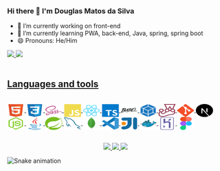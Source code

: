 ### Hi there 👋 I'm Douglas Matos da Silva


- 🔭 I’m currently working on front-end
- 🌱 I’m currently learning PWA, back-end, Java, spring, spring boot
- 😄 Pronouns: He/Him

 <div>
  <a href="https://github.com/douglasmatosdev">
  <img height="180em" src="https://github-readme-stats.vercel.app/api?username=douglasmatosdev&show_icons=true&theme=dracula&include_all_commits=true&count_private=true"/>
  <img height="180em" src="https://github-readme-stats.vercel.app/api/top-langs/?username=douglasmatosdev&layout=compact&langs_count=7&theme=dracula"/>
</div>
 
 <br/>
<h2>Languages and tools</h2>
 <div style="display: inline_block">
  <br>
  <img align="center" alt="HTML" height="30" width="40" src="https://raw.githubusercontent.com/devicons/devicon/master/icons/html5/html5-original.svg">
  <img align="center" alt="CSS" height="30" width="40" src="https://raw.githubusercontent.com/devicons/devicon/master/icons/css3/css3-original.svg">
  <img align="center" alt="SASS" height="30" width="40" src="https://raw.githubusercontent.com/devicons/devicon/master/icons/sass/sass-original.svg">
  <img align="center" alt="Js" height="30" width="40" src="https://raw.githubusercontent.com/devicons/devicon/master/icons/javascript/javascript-plain.svg">
  <img align="center" alt="React" height="30" width="40" src="https://raw.githubusercontent.com/devicons/devicon/master/icons/react/react-original.svg">
  <img align="center" alt="Ts" height="30" width="40" src="https://raw.githubusercontent.com/devicons/devicon/master/icons/typescript/typescript-plain.svg">
  
  <img align="center" alt="Babel" height="30" width="40" src="https://raw.githubusercontent.com/devicons/devicon/master/icons/babel/babel-plain.svg">
  <img align="center" alt="Webpack" height="30" width="40" src="https://raw.githubusercontent.com/devicons/devicon/master/icons/webpack/webpack-plain.svg">
  
  <img align="center" alt="Jest" height="30" width="40" src="https://raw.githubusercontent.com/devicons/devicon/master/icons/jest/jest-plain.svg">
  
  <img align="center" alt="Git" height="30" width="40" src="https://raw.githubusercontent.com/devicons/devicon/master/icons/git/git-plain.svg">
  <img align="center" alt="NextJS" height="30" width="40" src="https://raw.githubusercontent.com/devicons/devicon/master/icons/nextjs/nextjs-original.svg">

    
  <img align="center" alt="NodeJS" height="30" width="40" src="https://raw.githubusercontent.com/devicons/devicon/master/icons/nodejs/nodejs-original.svg">
  <img align="center" alt="Java" height="30" width="40" src="https://raw.githubusercontent.com/devicons/devicon/master/icons/java/java-original.svg">
  <img align="center" alt="spring" height="30" width="40" src="https://raw.githubusercontent.com/devicons/devicon/master/icons/spring/spring-original.svg">
  
  <img align="center" alt="MySQL" height="30" width="40" src="https://raw.githubusercontent.com/devicons/devicon/master/icons/mysql/mysql-original.svg">
  <img align="center" alt="MongoDB" height="30" width="40" src="https://raw.githubusercontent.com/devicons/devicon/master/icons/mongodb/mongodb-original.svg">
  
   <img align="center" alt="VSCode" height="30" width="40" src="https://raw.githubusercontent.com/devicons/devicon/master/icons/vscode/vscode-original.svg">
  
   <img align="center" alt="Intellij" height="30" width="40" src="https://raw.githubusercontent.com/devicons/devicon/master/icons/intellij/intellij-original.svg">
   <img align="center" alt="Docker" height="30" width="40" src="https://raw.githubusercontent.com/devicons/devicon/master/icons/docker/docker-original.svg">
  
   <img align="center" alt="Heroku" height="30" width="40" src="https://raw.githubusercontent.com/devicons/devicon/master/icons/heroku/heroku-original.svg">
  
  <img align="center" alt="Figma" height="30" width="40" src="https://raw.githubusercontent.com/devicons/devicon/master/icons/figma/figma-original.svg">
<!--   <img align="right" alt="yoda" src="https://cdn.discordapp.com/attachments/795358919417397249/825430589581688872/hi.gif"> -->
</div>
 
   ##
 
<div align="center"> 
  <a href = "mailto:douglasmatosdev@gmail.com">
   <img  src="https://img.shields.io/badge/-Gmail-%23333?style=for-the-badge&logo=gmail&logoColor=white" target="_blank">
  </a>
  
  <a href="https://www.linkedin.com/in/devdouglasmatos/" target="_blank">
   <img src="https://img.shields.io/badge/-LinkedIn-%230077B5?style=for-the-badge&logo=linkedin&logoColor=white" target="_blank">
  </a> 
 
 <a href="https://web.whatsapp.com/send?phone=5521994642132" target="_blank">
   <img src="https://img.shields.io/badge/-Whatsapp-%230077B5?style=for-the-badge&color=yellow&logo=whatsapp&logoColor=white" target="_blank">
  </a> 
</div>
 
 
![Snake animation](https://github.com/douglasmatosdev/douglasmatosdev/blob/output/github-contribution-grid-snake.svg)

 
